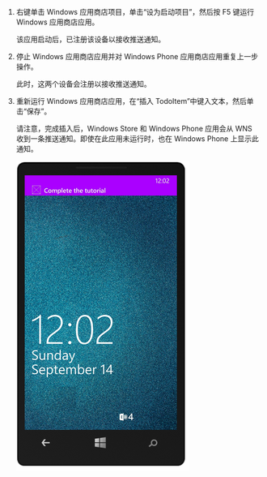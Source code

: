 
1. 右键单击 Windows 应用商店项目，单击“设为启动项目”，然后按 F5 键运行 Windows 应用商店应用。
	
	该应用启动后，已注册该设备以接收推送通知。

2. 停止 Windows 应用商店应用并对 Windows Phone 应用商店应用重复上一步操作。

	此时，这两个设备会注册以接收推送通知。

3. 重新运行 Windows 应用商店应用，在“插入 TodoItem”中键入文本，然后单击“保存”。

   	请注意，完成插入后，Windows Store 和 Windows Phone 应用会从 WNS 收到一条推送通知。即使在此应用未运行时，也在 Windows Phone 上显示此通知。

   	![](./media/app-service-mobile-windows-universal-test-push/mobile-quickstart-push5-wp8.png)

<!---HONumber=Mooncake_0919_2016-->